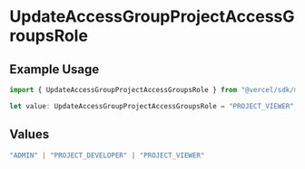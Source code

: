 # UpdateAccessGroupProjectAccessGroupsRole

## Example Usage

```typescript
import { UpdateAccessGroupProjectAccessGroupsRole } from "@vercel/sdk/models/updateaccessgroupprojectop.js";

let value: UpdateAccessGroupProjectAccessGroupsRole = "PROJECT_VIEWER";
```

## Values

```typescript
"ADMIN" | "PROJECT_DEVELOPER" | "PROJECT_VIEWER"
```